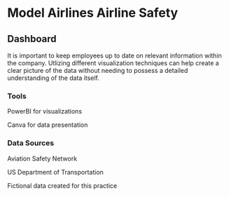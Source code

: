 # Model Airlines Airline Safety 
## Dashboard

It is important to keep employees up to date on relevant information within the company. Utlizing different visualization techniques can help create a clear picture of the data without needing to possess a detailed understanding of the data itself.

### Tools
PowerBI for visualizations

Canva for data presentation

### Data Sources
Aviation Safety Network

US Department of Transportation

Fictional data created for this practice
